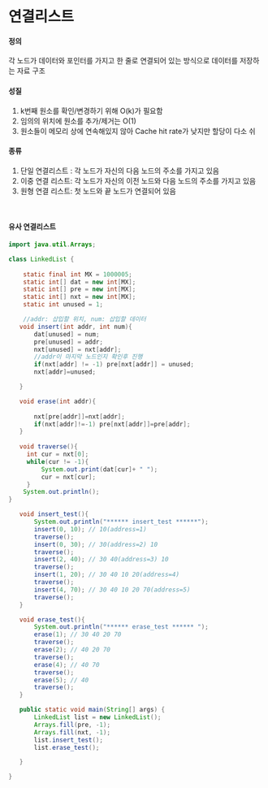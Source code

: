 # 연결리스트

#### 정의 
각 노드가 데이터와 포인터를 가지고 한 줄로 연결되어 있는 방식으로 데이터를 저장하는 자료 구조

#### 성질
1) k번째 원소를 확인/변경하기 위해 O(k)가 필요함      
2) 임의의 위치에 원소를 추가/제거는 O(1)        
3) 원소들이 메모리 상에 연속해있지 않아 Cache hit rate가 낮지만 할당이 다소 쉬

#### 종류
1) 단일 연결리스트 : 각 노드가 자신의 다음 노드의 주소를 가지고 있음          
2) 이중 연결 리스트: 각 노드가 자신의 이전 노드와 다음 노드의 주소를 가지고 있음      
3) 원형 연결 리스트: 첫 노드와 끝 노드가 연결되어 있음         


<br>

#### 유사 연결리스트

```java
import java.util.Arrays;

class LinkedList {
	
	static final int MX = 1000005;
    static int[] dat = new int[MX];
    static int[] pre = new int[MX];
    static int[] nxt = new int[MX];
    static int unused = 1;

    //addr: 삽입할 위치, num: 삽입할 데이터
   void insert(int addr, int num){
	   dat[unused] = num;
	   pre[unused] = addr;
	   nxt[unused] = nxt[addr];
	   //addr이 마지막 노드인지 확인후 진행
	   if(nxt[addr] != -1) pre[nxt[addr]] = unused;
	   nxt[addr]=unused;

   }

   void erase(int addr){
	   
	   nxt[pre[addr]]=nxt[addr];
	   if(nxt[addr]!=-1) pre[nxt[addr]]=pre[addr];
   }
 
   void traverse(){
     int cur = nxt[0];
     while(cur != -1){
    	 System.out.print(dat[cur]+ " ");
         cur = nxt[cur];
     }
    System.out.println();
}

   void insert_test(){
	   System.out.println("****** insert_test ******");
       insert(0, 10); // 10(address=1)
       traverse();
       insert(0, 30); // 30(address=2) 10
       traverse();
       insert(2, 40); // 30 40(address=3) 10
       traverse();
       insert(1, 20); // 30 40 10 20(address=4)
       traverse();
       insert(4, 70); // 30 40 10 20 70(address=5)
       traverse();
   }

   void erase_test(){
	   System.out.println("****** erase_test ****** ");
       erase(1); // 30 40 20 70
       traverse();
       erase(2); // 40 20 70
       traverse();
  	   erase(4); // 40 70
  	   traverse();
  	   erase(5); // 40
  	   traverse();
   }

   public static void main(String[] args) {
	   LinkedList list = new LinkedList();
	   Arrays.fill(pre, -1);
	   Arrays.fill(nxt, -1);
	   list.insert_test();
	   list.erase_test();

   }

}
```
